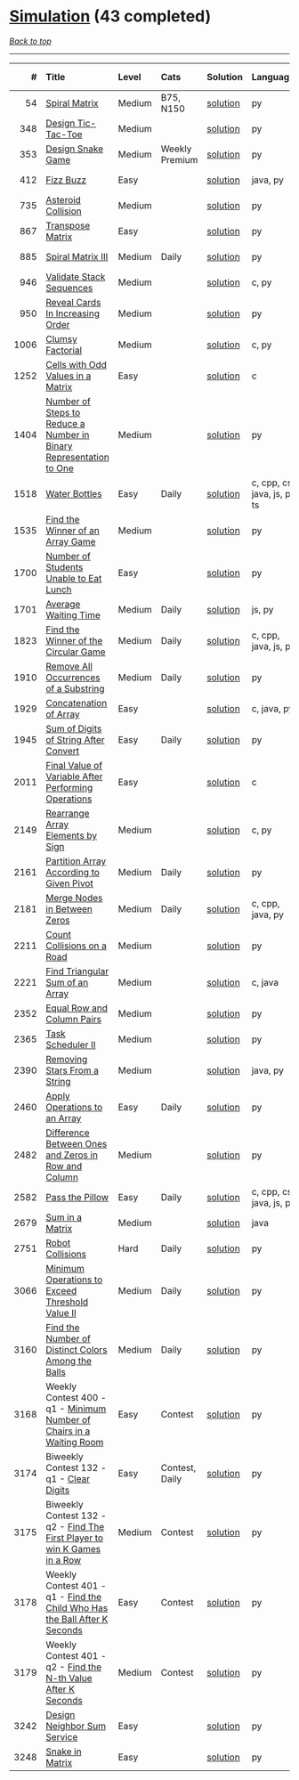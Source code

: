 # [Simulation](<https://leetcode.com/tag/Simulation/>) (43 completed)

*[Back to top](<../../README.md>)*

------

|    # | Title                                                                                                                                                                    | Level   | Cats           | Solution                                                                                      | Languages                    | Date Complete   |
|-----:|:-------------------------------------------------------------------------------------------------------------------------------------------------------------------------|:--------|:---------------|:----------------------------------------------------------------------------------------------|:-----------------------------|:----------------|
|   54 | [Spiral Matrix](<https://leetcode.com/problems/spiral-matrix>)                                                                                                           | Medium  | B75, N150      | [solution](<../_54. Spiral Matrix.md>)                                                        | py                           | Oct 24, 2024    |
|  348 | [Design Tic-Tac-Toe](<https://leetcode.com/problems/design-tic-tac-toe>)                                                                                                 | Medium  |                | [solution](<../_348. Design Tic-Tac-Toe.md>)                                                  | py                           | Jul 05, 2024    |
|  353 | [Design Snake Game](<https://leetcode.com/problems/design-snake-game>)                                                                                                   | Medium  | Weekly Premium | [solution](<../_353. Design Snake Game.md>)                                                   | py                           | Jun 28, 2024    |
|  412 | [Fizz Buzz](<https://leetcode.com/problems/fizz-buzz>)                                                                                                                   | Easy    |                | [solution](<../_412. Fizz Buzz.md>)                                                           | java, py                     | Jun 02, 2024    |
|  735 | [Asteroid Collision](<https://leetcode.com/problems/asteroid-collision>)                                                                                                 | Medium  |                | [solution](<../_735. Asteroid Collision.md>)                                                  | py                           | Jul 14, 2024    |
|  867 | [Transpose Matrix](<https://leetcode.com/problems/transpose-matrix>)                                                                                                     | Easy    |                | [solution](<../_867. Transpose Matrix.md>)                                                    | py                           | Jun 15, 2024    |
|  885 | [Spiral Matrix III](<https://leetcode.com/problems/spiral-matrix-iii>)                                                                                                   | Medium  | Daily          | [solution](<../_885. Spiral Matrix III.md>)                                                   | py                           | Aug 08, 2024    |
|  946 | [Validate Stack Sequences](<https://leetcode.com/problems/validate-stack-sequences>)                                                                                     | Medium  |                | [solution](<../_946. Validate Stack Sequences.md>)                                            | c, py                        | Jun 12, 2024    |
|  950 | [Reveal Cards In Increasing Order](<https://leetcode.com/problems/reveal-cards-in-increasing-order>)                                                                     | Medium  |                | [solution](<../_950. Reveal Cards In Increasing Order.md>)                                    | py                           | Jun 12, 2024    |
| 1006 | [Clumsy Factorial](<https://leetcode.com/problems/clumsy-factorial>)                                                                                                     | Medium  |                | [solution](<../_1006. Clumsy Factorial.md>)                                                   | c, py                        | Jun 12, 2024    |
| 1252 | [Cells with Odd Values in a Matrix](<https://leetcode.com/problems/cells-with-odd-values-in-a-matrix>)                                                                   | Easy    |                | [solution](<../_1252. Cells with Odd Values in a Matrix.md>)                                  | c                            | Jun 04, 2024    |
| 1404 | [Number of Steps to Reduce a Number in Binary Representation to One](<https://leetcode.com/problems/number-of-steps-to-reduce-a-number-in-binary-representation-to-one>) | Medium  |                | [solution](<../_1404. Number of Steps to Reduce a Number in Binary Representation to One.md>) | py                           | Jun 08, 2024    |
| 1518 | [Water Bottles](<https://leetcode.com/problems/water-bottles>)                                                                                                           | Easy    | Daily          | [solution](<../_1518. Water Bottles.md>)                                                      | c, cpp, cs, java, js, py, ts | Jul 07, 2024    |
| 1535 | [Find the Winner of an Array Game](<https://leetcode.com/problems/find-the-winner-of-an-array-game>)                                                                     | Medium  |                | [solution](<../_1535. Find the Winner of an Array Game.md>)                                   | py                           | Jun 08, 2024    |
| 1700 | [Number of Students Unable to Eat Lunch](<https://leetcode.com/problems/number-of-students-unable-to-eat-lunch>)                                                         | Easy    |                | [solution](<../_1700. Number of Students Unable to Eat Lunch.md>)                             | py                           | Jun 02, 2024    |
| 1701 | [Average Waiting Time](<https://leetcode.com/problems/average-waiting-time>)                                                                                             | Medium  | Daily          | [solution](<../_1701. Average Waiting Time.md>)                                               | js, py                       | Jul 09, 2024    |
| 1823 | [Find the Winner of the Circular Game](<https://leetcode.com/problems/find-the-winner-of-the-circular-game>)                                                             | Medium  | Daily          | [solution](<../_1823. Find the Winner of the Circular Game.md>)                               | c, cpp, java, js, py         | Jul 08, 2024    |
| 1910 | [Remove All Occurrences of a Substring](<https://leetcode.com/problems/remove-all-occurrences-of-a-substring>)                                                           | Medium  | Daily          | [solution](<../_1910. Remove All Occurrences of a Substring.md>)                              | py                           | Feb 11, 2025    |
| 1929 | [Concatenation of Array](<https://leetcode.com/problems/concatenation-of-array>)                                                                                         | Easy    |                | [solution](<../_1929. Concatenation of Array.md>)                                             | c, java, py                  | Jun 03, 2024    |
| 1945 | [Sum of Digits of String After Convert](<https://leetcode.com/problems/sum-of-digits-of-string-after-convert>)                                                           | Easy    | Daily          | [solution](<../_1945. Sum of Digits of String After Convert.md>)                              | py                           | Sep 03, 2024    |
| 2011 | [Final Value of Variable After Performing Operations](<https://leetcode.com/problems/final-value-of-variable-after-performing-operations>)                               | Easy    |                | [solution](<../_2011. Final Value of Variable After Performing Operations.md>)                | c                            | Jun 03, 2024    |
| 2149 | [Rearrange Array Elements by Sign](<https://leetcode.com/problems/rearrange-array-elements-by-sign>)                                                                     | Medium  |                | [solution](<../_2149. Rearrange Array Elements by Sign.md>)                                   | c, py                        | Jun 10, 2024    |
| 2161 | [Partition Array According to Given Pivot](<https://leetcode.com/problems/partition-array-according-to-given-pivot>)                                                     | Medium  | Daily          | [solution](<../_2161. Partition Array According to Given Pivot.md>)                           | py                           | Mar 03, 2025    |
| 2181 | [Merge Nodes in Between Zeros](<https://leetcode.com/problems/merge-nodes-in-between-zeros>)                                                                             | Medium  | Daily          | [solution](<../_2181. Merge Nodes in Between Zeros.md>)                                       | c, cpp, java, py             | Jul 04, 2024    |
| 2211 | [Count Collisions on a Road](<https://leetcode.com/problems/count-collisions-on-a-road>)                                                                                 | Medium  |                | [solution](<../_2211. Count Collisions on a Road.md>)                                         | py                           | Jul 14, 2024    |
| 2221 | [Find Triangular Sum of an Array](<https://leetcode.com/problems/find-triangular-sum-of-an-array>)                                                                       | Medium  |                | [solution](<../_2221. Find Triangular Sum of an Array.md>)                                    | c, java                      | Jun 27, 2024    |
| 2352 | [Equal Row and Column Pairs](<https://leetcode.com/problems/equal-row-and-column-pairs>)                                                                                 | Medium  |                | [solution](<../_2352. Equal Row and Column Pairs.md>)                                         | py                           | Jun 27, 2024    |
| 2365 | [Task Scheduler II](<https://leetcode.com/problems/task-scheduler-ii>)                                                                                                   | Medium  |                | [solution](<../_2365. Task Scheduler II.md>)                                                  | py                           | Jun 29, 2024    |
| 2390 | [Removing Stars From a String](<https://leetcode.com/problems/removing-stars-from-a-string>)                                                                             | Medium  |                | [solution](<../_2390. Removing Stars From a String.md>)                                       | java, py                     | Jun 02, 2024    |
| 2460 | [Apply Operations to an Array](<https://leetcode.com/problems/apply-operations-to-an-array>)                                                                             | Easy    | Daily          | [solution](<../_2460. Apply Operations to an Array.md>)                                       | py                           | Mar 01, 2025    |
| 2482 | [Difference Between Ones and Zeros in Row and Column](<https://leetcode.com/problems/difference-between-ones-and-zeros-in-row-and-column>)                               | Medium  |                | [solution](<../_2482. Difference Between Ones and Zeros in Row and Column.md>)                | py                           | Jun 07, 2024    |
| 2582 | [Pass the Pillow](<https://leetcode.com/problems/pass-the-pillow>)                                                                                                       | Easy    | Daily          | [solution](<../_2582. Pass the Pillow.md>)                                                    | c, cpp, cs, java, js, py     | Jul 06, 2024    |
| 2679 | [Sum in a Matrix](<https://leetcode.com/problems/sum-in-a-matrix>)                                                                                                       | Medium  |                | [solution](<../_2679. Sum in a Matrix.md>)                                                    | java                         | May 22, 2024    |
| 2751 | [Robot Collisions](<https://leetcode.com/problems/robot-collisions>)                                                                                                     | Hard    | Daily          | [solution](<../_2751. Robot Collisions.md>)                                                   | py                           | Jul 13, 2024    |
| 3066 | [Minimum Operations to Exceed Threshold Value II](<https://leetcode.com/problems/minimum-operations-to-exceed-threshold-value-ii>)                                       | Medium  | Daily          | [solution](<../_3066. Minimum Operations to Exceed Threshold Value II.md>)                    | py                           | Feb 13, 2025    |
| 3160 | [Find the Number of Distinct Colors Among the Balls](<https://leetcode.com/problems/find-the-number-of-distinct-colors-among-the-balls>)                                 | Medium  | Daily          | [solution](<../_3160. Find the Number of Distinct Colors Among the Balls.md>)                 | py                           | Feb 07, 2025    |
| 3168 | Weekly Contest 400 - q1 - [Minimum Number of Chairs in a Waiting Room](<https://leetcode.com/problems/minimum-number-of-chairs-in-a-waiting-room>)                       | Easy    | Contest        | [solution](<../_3168. Minimum Number of Chairs in a Waiting Room.md>)                         | py                           | Jul 07, 2024    |
| 3174 | Biweekly Contest 132 - q1 - [Clear Digits](<https://leetcode.com/problems/clear-digits>)                                                                                 | Easy    | Contest, Daily | [solution](<../_3174. Clear Digits.md>)                                                       | py                           | Jul 07, 2024    |
| 3175 | Biweekly Contest 132 - q2 - [Find The First Player to win K Games in a Row](<https://leetcode.com/problems/find-the-first-player-to-win-k-games-in-a-row>)               | Medium  | Contest        | [solution](<../_3175. Find The First Player to win K Games in a Row.md>)                      | py                           | Jul 07, 2024    |
| 3178 | Weekly Contest 401 - q1 - [Find the Child Who Has the Ball After K Seconds](<https://leetcode.com/problems/find-the-child-who-has-the-ball-after-k-seconds>)             | Easy    | Contest        | [solution](<../_3178. Find the Child Who Has the Ball After K Seconds.md>)                    | py                           | Jul 07, 2024    |
| 3179 | Weekly Contest 401 - q2 - [Find the N-th Value After K Seconds](<https://leetcode.com/problems/find-the-n-th-value-after-k-seconds>)                                     | Medium  | Contest        | [solution](<../_3179. Find the N-th Value After K Seconds.md>)                                | py                           | Jul 07, 2024    |
| 3242 | [Design Neighbor Sum Service](<https://leetcode.com/problems/design-neighbor-sum-service>)                                                                               | Easy    |                | [solution](<../_3242. Design Neighbor Sum Service.md>)                                        | py                           | Aug 04, 2024    |
| 3248 | [Snake in Matrix](<https://leetcode.com/problems/snake-in-matrix>)                                                                                                       | Easy    |                | [solution](<../_3248. Snake in Matrix.md>)                                                    | py                           | Aug 12, 2024    |